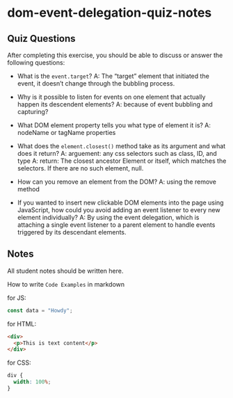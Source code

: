 # dom-event-delegation-quiz-notes

## Quiz Questions

After completing this exercise, you should be able to discuss or answer the following questions:

- What is the `event.target`?
A: The “target” element that initiated the event, it doesn’t change through the bubbling process.

- Why is it possible to listen for events on one element that actually happen its descendent elements?
A: because of event bubbling and capturing?

- What DOM element property tells you what type of element it is?
A: nodeName or tagName properties

- What does the `element.closest()` method take as its argument and what does it return?
A: arguement: any css selectors such as class, ID, and type
A: return: The closest ancestor Element or itself, which matches the selectors. If there are no such element, null.

- How can you remove an element from the DOM?
A: using the remove method

- If you wanted to insert new clickable DOM elements into the page using JavaScript, how could you avoid adding an event listener to every new element individually?
A: By using the event delegation, which is attaching a single event listener to a parent element to handle events triggered by its descendant elements.


## Notes

All student notes should be written here.


How to write `Code Examples` in markdown

for JS:

```javascript
const data = "Howdy";
```

for HTML:

```html
<div>
  <p>This is text content</p>
</div>
```

for CSS:

```css
div {
  width: 100%;
}
```
